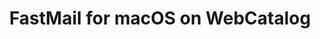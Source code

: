 ---
name: FastMail
category: Productivity
mailtoHandler: 'http://www.fastmail.fm/action/compose/?mailto=%s'
featured: true
title: FastMail for macOS on WebCatalog
key: fastmail
fullUrl: 'https://fastmail.com'
hostname: fastmail.com

---